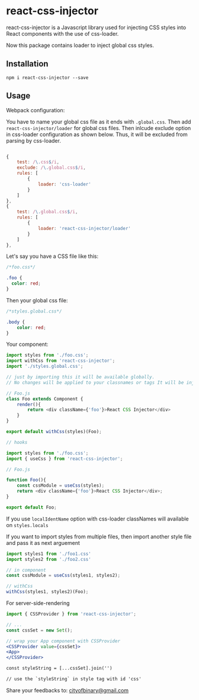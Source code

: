 # react-css-injector

react-css-injector is a Javascript library used for injecting CSS styles into React components with the use of css-loader.

Now this package contains loader to inject global css styles.

## Installation

    npm i react-css-injector --save

## Usage

Webpack configuration:

You have to name your global css file as it ends with `.global.css`.
Then add `react-css-injector/loader` for global css files.
Then inlcude exclude option in css-loader configuration as shown below.
Thus, it will be excluded from parsing by css-loader.

```javascript

{
    test: /\.css$/i,
    exclude: /\.global.css$/i,
    rules: [
        {
            loader: 'css-loader'
        }
    ]
},
{
    test: /\.global.css$/i,
    rules: [
        {
            loader: 'react-css-injector/loader'
        }
    ]
},

```

Let's say you have a CSS file like this:

```css
/*foo.css*/

.foo {
  color: red;
}
```

Then your global css file:

```css
/*styles.global.css*/

.body {
    color: red;
}
```

Your component:

```javascript
import styles from './foo.css';
import withCss from 'react-css-injector';
import './styles.global.css';

// just by importing this it will be available globally.
// No changes will be applied to your classnames or tags It will be injected as it is in the file.

// Foo.js
class Foo extends Component {
    render(){
        return <div className={'foo'}>React CSS Injector</div>
    }
}

export default withCss(styles)(Foo);

// hooks

import styles from './foo.css';
import { useCss } from 'react-css-injector';

// Foo.js

function Foo(){
    const cssModule = useCss(styles);
    return <div className={'foo'}>React CSS Injector</div>;
}

export default Foo;

```

If you use `localIdentName` option with css-loader classNames will available on `styles.locals`

If you want to import styles from multiple files, then import another style file and pass it as next arguement

```javascript
import styles1 from './foo1.css'
import styles2 from './foo2.css'

// in component
const cssModule = useCss(styles1, styles2);

// withCss
withCss(styles1, styles2)(Foo);
```

For server-side-rendering

```jsx
import { CSSProvider } from 'react-css-injector';

// ...
const cssSet = new Set();

// wrap your App component with CSSProvider
<CSSProvider value={cssSet}>
<App>
</CSSProvider>

const styleString = [...cssSet].join('')

// use the `styleString` in style tag with id 'css'

```

Share your feedbacks to: <cityofbinary@gmail.com>
